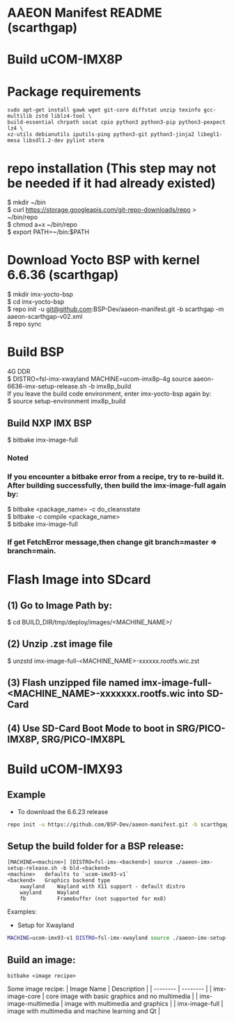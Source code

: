 # AAEON Manifest README (scarthgap)

# Build uCOM-IMX8P
# Package requirements
```bash!
sudo apt-get install gawk wget git-core diffstat unzip texinfo gcc-multilib zstd liblz4-tool \ 
build-essential chrpath socat cpio python3 python3-pip python3-pexpect lz4 \ 
xz-utils debianutils iputils-ping python3-git python3-jinja2 libegl1-mesa libsdl1.2-dev pylint xterm
```
# repo installation (This step may not be needed if it had already existed)
$ mkdir ~/bin  
$ curl https://storage.googleapis.com/git-repo-downloads/repo > ~/bin/repo  
$ chmod a+x \~/bin/repo  
$ export PATH=\~/bin:$PATH  

# Download Yocto BSP with kernel 6.6.36 (scarthgap)
   $ mkdir imx-yocto-bsp <br />
   $ cd imx-yocto-bsp <br />
   $ repo init -u git@github.com:BSP-Dev/aaeon-manifest.git -b scarthgap -m aaeon-scarthgap-v02.xml <br />
   $ repo sync

# Build BSP
   4G DDR <br />
   $ DISTRO=fsl-imx-xwayland MACHINE=ucom-imx8p-4g source aaeon-6636-imx-setup-release.sh -b imx8p_build <br />
   If you leave the build code environment, enter imx-yocto-bsp again by: <br />
   $ source setup-environment imx8p_build

## Build NXP IMX BSP
   $ bitbake imx-image-full
    
### Noted
### If you encounter a bitbake error from a recipe, try to re-build it. After building successfully, then build the imx-image-full again by:
$ bitbake <package_name> -c do_cleansstate <br />
$ bitbake -c compile <package_name> <br />
$ bitbake imx-image-full <br />
### If get FetchError message,then change git branch=master => branch=main.

# Flash Image into SDcard
## (1)	Go to Image Path by: <br>
$ cd BUILD_DIR/tmp/deploy/images/<MACHINE_NAME>/ <br>
## (2)	Unzip .zst image file <br>
$ unzstd imx-image-full-<MACHINE_NAME>-xxxxxx.rootfs.wic.zst <br>
## (3)	Flash unzipped file named imx-image-full-<MACHINE_NAME>-xxxxxxx.rootfs.wic into SD-Card <br>
## (4)	Use SD-Card Boot Mode to boot in SRG/PICO-IMX8P, SRG/PICO-IMX8PL


# Build uCOM-IMX93
## Example
- To download the 6.6.23 release
```bash
repo init -u https://github.com/BSP-Dev/aaeon-manifest.git -b scarthgap -m aaeon-scarthgap-v01.xml
```
## Setup the build folder for a BSP release:
```
[MACHINE=<machine>] [DISTRO=fsl-imx-<backend>] source ./aaeon-imx-setup-release.sh -b bld-<backend>
<machine>   defaults to `ucom-imx93-v1`
<backend>   Graphics backend type
    xwayland    Wayland with X11 support - default distro
    wayland     Wayland
    fb          Framebuffer (not supported for mx8)
```
Examples:
- Setup for Xwayland
```bash
MACHINE=ucom-imx93-v1 DISTRO=fsl-imx-xwayland source ./aaeon-imx-setup-release.sh -b bld-xwayland
```
## Build an image:
```plaintext
bitbake <image recipe>
```
Some image recipe:
| Image Name | Description |
| -------- | -------- |
| imx-image-core | core image with basic graphics and no multimedia |
| imx-image-multimedia | image with multimedia and graphics |
| imx-image-full | image with multimedia and machine learning and Qt |